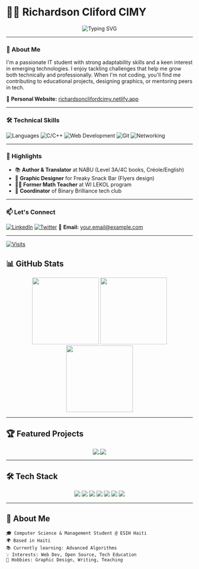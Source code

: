 # 👨‍💻 Richardson Cliford CIMY 

<div align="center">
  <img src="https://readme-typing-svg.demolab.com?font=Fira+Code&pause=1000&color=black&width=435&lines=Computer+Science+Student+&+Management+Student;Tech+Enthusiast;Continuous+Learner;Web+Developer;Team+Player;Open-Source+Contributor" alt="Typing SVG" />
</div>

---

### 🚀 About Me

I'm a passionate IT student with strong adaptability skills and a keen interest in emerging technologies. I enjoy tackling challenges that help me grow both technically and professionally. When I'm not coding, you'll find me contributing to educational projects, designing graphics, or mentoring peers in tech.

🔗 **Personal Website:** [richardsonclifordcimy.netlify.app](https://richardsonclifordcimy.netlify.app)

---

### 🛠 Technical Skills

![Languages](https://img.shields.io/badge/-Languages-333333?style=flat&logo=python)
![C/C++](https://img.shields.io/badge/C/C++-00599C?style=flat&logo=c%2B%2B&logoColor=white)
![Web Development](https://img.shields.io/badge/Web_Development-FF5722?style=flat&logo=html5&logoColor=white)
![Git](https://img.shields.io/badge/Git-F05032?style=flat&logo=git&logoColor=white)
![Networking](https://img.shields.io/badge/Networking-007ACC?style=flat&logo=cisco&logoColor=white)

---

### 🌟 Highlights

- 📚 **Author & Translator** at NABU (Level 3A/4C books, Créole/English)
- 🎨 **Graphic Designer** for Freaky Snack Bar (Flyers design)
- 👨‍🏫 **Former Math Teacher** at WI LEKOL program
- 🚀 **Coordinator** of Binary Brilliance tech club

---

### 📫 Let's Connect

[![LinkedIn](https://img.shields.io/badge/LinkedIn-0077B5?style=for-the-badge&logo=linkedin&logoColor=white)](YOUR_LINKEDIN_LINK)
[![Twitter](https://img.shields.io/badge/Twitter-1DA1F2?style=for-the-badge&logo=twitter&logoColor=white)](YOUR_TWITTER_LINK)
📧 **Email:** [your.email@example.com](mailto:your.email@example.com)

---

[![Visits](https://komarev.com/ghpvc/?username=cimyrichardson&label=Profile%20Views&color=blueviolet&style=flat)](https://github.com/cimyrichardson)



## 📊 GitHub Stats

<div align="center">
  <img height="180em" src="https://github-readme-stats.vercel.app/api?username=YOUR_USERNAME&show_icons=true&theme=radical&include_all_commits=true&count_private=true" />
  <img height="180em" src="https://github-readme-stats.vercel.app/api/top-langs/?username=YOUR_USERNAME&layout=compact&langs_count=8&theme=radical" />
  <img height="180em" src="https://github-readme-streak-stats.herokuapp.com/?user=YOUR_USERNAME&theme=radical" />
</div>

---

## 🏆 Featured Projects

<div align="center">
  <a href="PROJECT1_LINK">
    <img align="center" src="https://github-readme-stats.vercel.app/api/pin/?username=YOUR_USERNAME&repo=REPO1_NAME&theme=dracula" />
  </a>
  <a href="PROJECT2_LINK">
    <img align="center" src="https://github-readme-stats.vercel.app/api/pin/?username=YOUR_USERNAME&repo=REPO2_NAME&theme=dracula" />
  </a>
</div>

---

## 🛠 Tech Stack

<div align="center">
  <img src="https://img.shields.io/badge/C-00599C?style=for-the-badge&logo=c&logoColor=white" />
  <img src="https://img.shields.io/badge/C%2B%2B-00599C?style=for-the-badge&logo=c%2B%2B&logoColor=white" />
  <img src="https://img.shields.io/badge/HTML5-E34F26?style=for-the-badge&logo=html5&logoColor=white" />
  <img src="https://img.shields.io/badge/CSS3-1572B6?style=for-the-badge&logo=css3&logoColor=white" />
  <img src="https://img.shields.io/badge/JavaScript-F7DF1E?style=for-the-badge&logo=javascript&logoColor=black" />
  <img src="https://img.shields.io/badge/Git-F05032?style=for-the-badge&logo=git&logoColor=white" />
  <img src="https://img.shields.io/badge/Networking-007ACC?style=for-the-badge&logo=cisco&logoColor=white" />
</div>

---

## 🌟 About Me

```text
🎓 Computer Science & Management Student @ ESIH Haiti
🌍 Based in Haiti
📚 Currently learning: Advanced Algorithms
💡 Interests: Web Dev, Open Source, Tech Education
🎨 Hobbies: Graphic Design, Writing, Teaching
